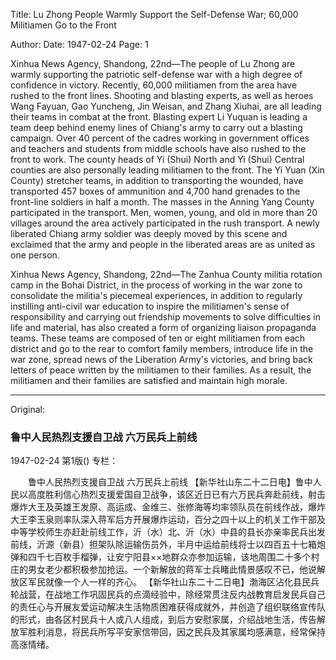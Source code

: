 Title: Lu Zhong People Warmly Support the Self-Defense War; 60,000 Militiamen Go to the Front

Author: 
Date: 1947-02-24
Page: 1

Xinhua News Agency, Shandong, 22nd—The people of Lu Zhong are warmly supporting the patriotic self-defense war with a high degree of confidence in victory. Recently, 60,000 militiamen from the area have rushed to the front lines. Shooting and blasting experts, as well as heroes Wang Fayuan, Gao Yuncheng, Jin Weisan, and Zhang Xiuhai, are all leading their teams in combat at the front. Blasting expert Li Yuquan is leading a team deep behind enemy lines of Chiang's army to carry out a blasting campaign. Over 40 percent of the cadres working in government offices and teachers and students from middle schools have also rushed to the front to work. The county heads of Yi (Shui) North and Yi (Shui) Central counties are also personally leading militiamen to the front. The Yi Yuan (Xin County) stretcher teams, in addition to transporting the wounded, have transported 457 boxes of ammunition and 4,700 hand grenades to the front-line soldiers in half a month. The masses in the Anning Yang County participated in the transport. Men, women, young, and old in more than 20 villages around the area actively participated in the rush transport. A newly liberated Chiang army soldier was deeply moved by this scene and exclaimed that the army and people in the liberated areas are as united as one person.

Xinhua News Agency, Shandong, 22nd—The Zanhua County militia rotation camp in the Bohai District, in the process of working in the war zone to consolidate the militia's piecemeal experiences, in addition to regularly instilling anti-civil war education to inspire the militiamen's sense of responsibility and carrying out friendship movements to solve difficulties in life and material, has also created a form of organizing liaison propaganda teams. These teams are composed of ten or eight militiamen from each district and go to the rear to comfort family members, introduce life in the war zone, spread news of the Liberation Army's victories, and bring back letters of peace written by the militiamen to their families. As a result, the militiamen and their families are satisfied and maintain high morale.



<hr /> 

Original: 


### 鲁中人民热烈支援自卫战  六万民兵上前线

1947-02-24
第1版()
专栏：

　　鲁中人民热烈支援自卫战
    六万民兵上前线
    【新华社山东二十二日电】鲁中人民以高度胜利信心热烈支援爱国自卫战争，该区近日已有六万民兵奔赴前线，射击爆炸大王及英雄王发原、高运成、金维三、张修海等均率领队员在前线作战，爆炸大王李玉泉则率队深入蒋军后方开展爆炸运动，百分之四十以上的机关工作干部及中等学校师生亦赶赴前线工作，沂（水）北、沂（水）中县的县长亦亲率民兵出发前线，沂源（新县）担架队除运输伤员外，半月中运给前线将士以四百五十七箱炮弹和四千七百枚手榴弹，让安宁阳县××地群众亦参加运输，该地周围二十多个村庄的男女老少都积极参加抢运。一个新解放的蒋军士兵睹此情景感叹不已，他说解放区军民就像一个人一样的齐心。
    【新华社山东二十二日电】渤海区沾化县民兵轮战营，在战地工作巩固民兵的点滴经验中，除经常贯注反内战教育启发民兵自己的责任心与开展友爱运动解决生活物质困难获得成就外，并创造了组织联络宣传队的形式，由各区村民兵十人或八人组成，到后方安慰家属，介绍战地生活，传告解放军胜利消息，将民兵所写平安家信带回，因之民兵及其家属均感满意，经常保持高涨情绪。
